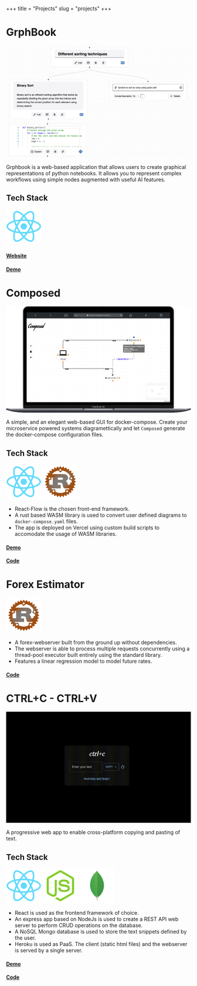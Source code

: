 +++
title = "Projects"
slug = "projects"
+++
<br>

# GrphBook

![grphbook](images/grphbook.png)

Grphbook is a web-based application that allows users to create graphical representations of python notebooks. It allows you to represent complex workflows using simple nodes augmented with useful AI features.

## Tech Stack
![react](images/structure.png)

#### [Website](https://mukkund1996.github.io/grphbook/)
#### [Demo](https://grphbook.vercel.app/)

# Composed

![composed](images/composed.png)

A simple, and an elegant web-based GUI for docker-compose. Create your microservice powered systems diagramettically and let `Composed` generate the docker-compose configuration files.

## Tech Stack
![react](images/structure.png) ![rust](images/rust.png)

- React-Flow is the chosen front-end framework.
- A rust based WASM library is used to convert user defined diagrams to `docker-compose.yaml` files.
- The app is deployed on Vercel using custom build scripts to accomodate the usage of WASM libraries.

#### [Demo](https://always-composed.vercel.app/)
#### [Code](https://github.com/mukkund1996/composed)

# Forex Estimator
![rust](images/rust.png)
- A forex-webserver built from the ground up without dependencies. 
- The webserver is able to process multiple requests concurrently using a thread-pool executor built entirely using the standard library.
- Features a linear regression model to model future rates.

#### [Code](https://github.com/mukkund1996/exchanger)

# CTRL+C - CTRL+V

![copypaste](images/copypaste.gif)

A progressive web app to enable cross-platform copying and pasting of text.

## Tech Stack
![react](images/structure.png) ![node](images/node.png) ![mongo](images/mongo.png)

- React is used as the frontend framework of choice.
- An express app based on NodeJs is used to create a REST API web server to perform CRUD operations on the database.
- A NoSQL Mongo database is used to store the text snippets defined by the user.
- Heroku is used as PaaS. The client (static html files) and the webserver is served by a single server. 

#### [Demo](http://ctrl-c-ctrl-v.herokuapp.com)
#### [Code](mukkund1996/copy-paste)
